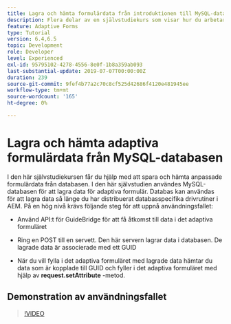 ```yaml
---
title: Lagra och hämta formulärdata från introduktionen till MySQL-databasen
description: Flera delar av en självstudiekurs som visar hur du arbetar med att lagra och hämta formulärdata
feature: Adaptive Forms
type: Tutorial
version: 6.4,6.5
topic: Development
role: Developer
level: Experienced
exl-id: 95795102-4278-4556-8e0f-1b8a359ab093
last-substantial-update: 2019-07-07T00:00:00Z
duration: 239
source-git-commit: 9fef4b77a2c70c8cf525d42686f4120e481945ee
workflow-type: tm+mt
source-wordcount: '165'
ht-degree: 0%

---
```


# Lagra och hämta adaptiva formulärdata från MySQL-databasen

I den här självstudiekursen får du hjälp med att spara och hämta anpassade formulärdata från databasen. I den här självstudien användes MySQL-databasen för att lagra data för adaptiva formulär. Databas kan användas för att lagra data så länge du har distribuerat databasspecifika drivrutiner i AEM. På en hög nivå krävs följande steg för att uppnå användningsfallet:

* Använd API:t för GuideBridge för att få åtkomst till data i det adaptiva formuläret

* Ring en POST till en servett. Den här servern lagrar data i databasen. De lagrade data är associerade med ett GUID

* När du vill fylla i det adaptiva formuläret med lagrade data hämtar du data som är kopplade till GUID och fyller i det adaptiva formuläret med hjälp av **request.setAttribute** -metod.

## Demonstration av användningsfallet

>[!VIDEO](https://video.tv.adobe.com/v/27829?quality=12&learn=on)


